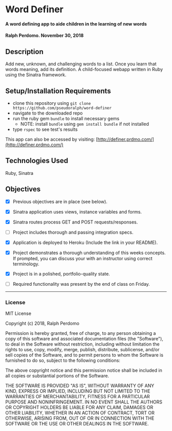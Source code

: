 # Word Definer

#### A word defining app to aide children in the learning of new words

#### Ralph Perdomo. November 30, 2018

## Description
Add new, unknown, and challenging words to a list. Once you learn that words meaning, add its definition. A child-focused webapp written in Ruby using the Sinatra framework.

## Setup/Installation Requirements

* clone this repository using `git clone https://github.com/pseudoralph/word-definer`
* navigate to the downloaded repo
* run the ruby gem `bundle` to install necessary gems
  * NOTE: install `bundle` using `gem install bundle` if not installed
* type `rspec` to see test's results

This app can also be accessed by visiting: [http://definer.prdmo.com/](http://definer.prdmo.com/)

## Technologies Used

Ruby, Sinatra

## Objectives
- [x] Previous objectives are in place (see below).

- [x] Sinatra application uses views, instance variables and forms.

- [x] Sinatra routes process GET and POST requests/responses.

- [ ] Project includes thorough and passing integration specs.

- [x] Application is deployed to Heroku (Include the link in your README).

- [x] Project demonstrates a thorough understanding of this weeks concepts. If prompted, you can discuss your with an instructor using correct terminology.

- [x] Project is in a polished, portfolio-quality state.

- [ ] Required functionality was present by the end of class on Friday.

---

### License

MIT License

Copyright (c) 2018, Ralph Perdomo

Permission is hereby granted, free of charge, to any person obtaining a copy
of this software and associated documentation files (the "Software"), to deal
in the Software without restriction, including without limitation the rights
to use, copy, modify, merge, publish, distribute, sublicense, and/or sell
copies of the Software, and to permit persons to whom the Software is
furnished to do so, subject to the following conditions:

The above copyright notice and this permission notice shall be included in all
copies or substantial portions of the Software.

THE SOFTWARE IS PROVIDED "AS IS", WITHOUT WARRANTY OF ANY KIND, EXPRESS OR
IMPLIED, INCLUDING BUT NOT LIMITED TO THE WARRANTIES OF MERCHANTABILITY,
FITNESS FOR A PARTICULAR PURPOSE AND NONINFRINGEMENT. IN NO EVENT SHALL THE
AUTHORS OR COPYRIGHT HOLDERS BE LIABLE FOR ANY CLAIM, DAMAGES OR OTHER
LIABILITY, WHETHER IN AN ACTION OF CONTRACT, TORT OR OTHERWISE, ARISING FROM,
OUT OF OR IN CONNECTION WITH THE SOFTWARE OR THE USE OR OTHER DEALINGS IN THE
SOFTWARE.
